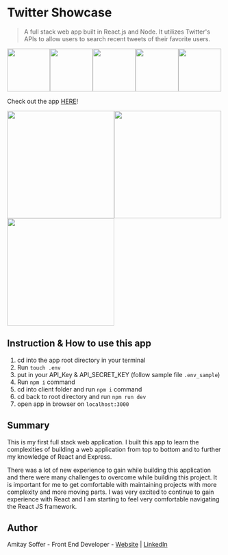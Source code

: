 # Twitter Showcase

> A full stack web app built in React.js and Node. It utilizes Twitter's APIs to allow users to search recent tweets of their favorite users.

<img src="https://img.icons8.com/plasticine/100/000000/react.png" width="100"/><img src="https://img.icons8.com/color/480/000000/css3.png" width="100"/><img src="https://img.icons8.com/color/480/000000/html-5.png" width="100"/><img src="https://img.icons8.com/color/48/000000/heroku.png" width="100"/><img src="https://img.icons8.com/color/48/000000/nodejs.png" width="100"/>

Check out the app [HERE](https://twittershowcase.azurewebsites.net/)!

<img src="https://user-images.githubusercontent.com/31068256/98990017-d5707e80-2521-11eb-9064-cb8b2025fcfa.png" width="250" ><img src="https://user-images.githubusercontent.com/31068256/98990076-e7522180-2521-11eb-84e8-bbb818326e9b.png" width="250" ><img src="https://user-images.githubusercontent.com/31068256/98990104-f1742000-2521-11eb-9583-ebebb85b305f.png" width="250" >

## Instruction & How to use this app

1. cd into the app root directory in your terminal
2. Run `touch .env`
3. put in your API_Key & API_SECRET_KEY (follow sample file `.env_sample`)
4. Run `npm i` command
5. cd into client folder and run `npm i` command
6. cd back to root directory and run `npm run dev`
7. open app in browser on `localhost:3000`

## Summary

This is my first full stack web application. I built this app to learn the complexities of building a web application from top to bottom and to further my knowledge of React and Express.

There was a lot of new experience to gain while building this application and there were many challenges to overcome while building this project. It is important for me to get comfortable with maintaining projects with more complexity and more moving parts. I was very excited to continue to gain experience with React and I am starting to feel very comfortable navigating the React JS framework.

## Author

Amitay Soffer - Front End Developer - [Website](https://www.esncz.org/sites/default/files/imce/under-construction.jpg) | [LinkedIn](https://www.linkedin.com/in/amitay-soffer-137304151/)
